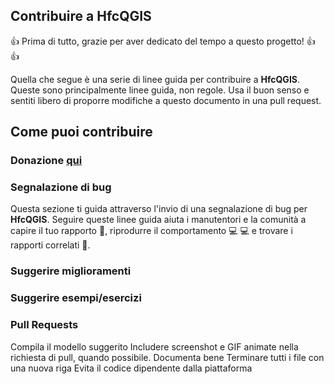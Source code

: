 ## Contribuire a HfcQGIS 

:+1: Prima di tutto, grazie per aver dedicato del tempo a questo progetto! :+1: 👍

Quella che segue è una serie di linee guida per contribuire a **HfcQGIS**. Queste sono principalmente linee guida, non regole. Usa il buon senso e sentiti libero di proporre modifiche a questo documento in una pull request.

## Come puoi contribuire

### Donazione [qui](https://www.paypal.me/pigrecoinfinito)

### Segnalazione di bug
Questa sezione ti guida attraverso l'invio di una segnalazione di bug per **HfcQGIS**. Seguire queste linee guida aiuta i manutentori e la comunità a capire il tuo rapporto 📝, riprodurre il comportamento 💻 💻 e trovare i rapporti correlati 🔎.

### Suggerire miglioramenti

### Suggerire esempi/esercizi

### Pull Requests

Compila il modello suggerito
Includere screenshot e GIF animate nella richiesta di pull, quando possibile.
Documenta bene
Terminare tutti i file con una nuova riga
Evita il codice dipendente dalla piattaforma
